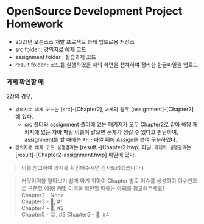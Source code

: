 # OpenSource Development Project Homework

- 2021년 오픈소스 개발 프로젝트 과제 업드로용 저장소
- src folder : 강의자료 예제 코드 
- assignment folder : 실습과제 코드
- result folder : 코드를 실행하였을 때의 화면을 캡쳐하여 정리한 한글파일을 업로드

### 과제 확인할 때
2장의 경우,   
- `강의자료 예제 코드`는 [src]-[Chapter2], `과제`의 경우 [assignment]-[Chapter2]에 있다.    
  - src 폴더와 assignment 폴더에 있는 패키지가 모두 Chapter2로 같아 해당 패키지에 있는 자바 파일 이름이 같으면 문제가 생길 수 있다고 판단하여, assignment를 할 때에는 자바 파일 뒤에 Assign을 붙여 구분하였다.
- `강의자료 예제 코드 실행결과`는 [result]-[Chapter2.hwp] 파일, `과제의 실행결과`는 [result]-[Chapter2-assignment.hwp] 파일에 있다.   

> 이를 참고하여 과제를 확인해주시면 감사드리겠습니다:)   

> 커밋이력을 알아보기 쉽게 하기 위하여 Chapter 별로 이슈를 생성하여 이슈번호로 구분할 예정! 커밋 이력을 확인할 때에는 아래를 참고해주세요!   
  > Chapter2 - None   
  > Chapter3 - 🍕, #1   
  > Chapter4 - 🍑, #2   
  > Chapter5 - 😊, #3
  > Chapter6 - 📝, #4
